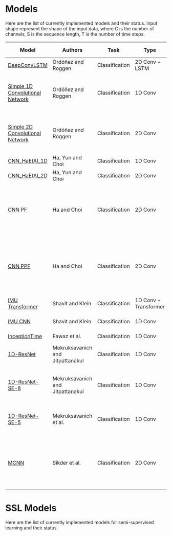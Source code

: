 
# Models

Here are the list of currently implemented models and their status. Input shape represent the shape of the input data, where C is the number of channels, S is the sequence length, T is the number of time steps.

| **Model**                                                                  	| **Authors**                      	| **Task**       	| **Type**              	| **Input Shape** 	| **Python Class**                                          	| GPU? 	| **Observations**                                                                                                            	|
|----------------------------------------------------------------------------	|----------------------------------	|----------------	|-----------------------	|-----------------	|-----------------------------------------------------------	|------	|-----------------------------------------------------------------------------------------------------------------------------	|
| [DeepConvLSTM](https://www.mdpi.com/1424-8220/16/1/115)                    	| Ordóñez and Roggen               	| Classification 	| 2D Conv + LSTM        	| (C, S, T)       	| minerva.models.nets.deep_conv_lstm.DeepConvLSTM           	| No   	|                                                                                                                             	|
| [Simple 1D Convolutional Network](https://www.mdpi.com/1424-8220/16/1/115) 	| Ordóñez and Roggen               	| Classification 	| 1D Conv               	| (S, T)          	| minerva.models.nets.convnet.Simple1DConvNetwork           	| Yes  	| 1D Variant of "Baseline CNN", used by Ordóñez and Roggen,  with dropout layers included.                                    	|
| [Simple 2D Convolutional Network](https://www.mdpi.com/1424-8220/16/1/115) 	| Ordóñez and Roggen               	| Classification 	| 2D Conv               	| (C, S, T)       	| minerva.models.nets.convnet.Simple2DConvNetwork           	| Yes  	| 2D Variant of "Baseline CNN", used by Ordóñez and Roggen,  with dropout layers included.                                    	|
| [CNN_HaEtAl_1D](https://ieeexplore.ieee.org/document/7379657)              	| Ha, Yun and Choi                 	| Classification 	| 1D Conv               	| (S, T)          	| minerva.models.nets.cnn_ha_etal.CNN_HaEtAl_1D             	| Yes  	| 1D proposed variant.                                                                                                        	|
| [CNN_HaEtAl_2D](https://ieeexplore.ieee.org/document/7379657)              	| Ha, Yun and Choi                 	| Classification 	| 2D Conv               	| (C, S, T)       	| minerva.models.nets.cnn_ha_etal.CNN_HaEtAl_2D             	| Yes  	| 2D proposed variant.                                                                                                        	|
| [CNN PF](https://ieeexplore.ieee.org/document/7727224)                     	| Ha and Choi                      	| Classification 	| 2D Conv               	| (C, S, T)       	| minerva.models.nets.cnn_pf.CNN_PF_2D                      	| Yes  	| Partial weight sharing in first convolutional layer and  full weight sharing in second convolutional layer.                 	|
| [CNN PPF](https://ieeexplore.ieee.org/document/7727224)                    	| Ha and Choi                      	| Classification 	| 2D Conv               	| (C, S, T)       	| minerva.models.nets.cnn_pf.CNN_PFF_2D                     	| Yes  	| Partial and full weight sharing in first convolutional layer  and full weight sharing in second convolutional layer.        	|
| [IMU Transformer](https://ieeexplore.ieee.org/document/9393889)            	| Shavit and Klein                 	| Classification 	| 1D Conv + Transformer 	| (S, T)          	| minerva.models.nets.imu_transformer.IMUTransformerEncoder 	| Yes  	|                                                                                                                             	|
| [IMU CNN](https://ieeexplore.ieee.org/document/9393889)                    	| Shavit and Klein                 	| Classification 	| 1D Conv               	| (S, T)          	| minerva.models.nets.imu_transformer.IMUCNN                	| Yes  	| Baseline CNN for IMUTransnformer work.                                                                                      	|
| [InceptionTime](https://doi.org/10.1007/s10618-020-00710-y)                	| Fawaz et al.                     	| Classification 	| 1D Conv               	| (S, T)          	| minerva.models.nets.inception_time.InceptionTime          	| No   	|                                                                                                                             	|
| [1D-ResNet](https://www.mdpi.com/1424-8220/22/8/3094)                      	| Mekruksavanich and Jitpattanakul 	| Classification 	| 1D Conv               	| (S, T)          	| minerva.models.nets.resnet_1d.ResNet1D_8                  	| Yes  	| Baseline resnet from paper. Uses ELU and 8 residual blocks                                                                  	|
| [1D-ResNet-SE-8](https://www.mdpi.com/1424-8220/22/8/3094)                 	| Mekruksavanich and Jitpattanakul 	| Classification 	| 1D Conv               	| (S, T)          	| minerva.models.nets.resnet_1d.ResNetSE1D_8                	| Yes  	| ResNet with Squeeze and Excitation. Uses ELU and 8 residual  blocks                                                         	|
| [1D-ResNet-SE-5](https://ieeexplore.ieee.org/document/9771436)             	| Mekruksavanich et al.            	| Classification 	| 1D Conv               	| (S, T)          	| minerva.models.nets.resnet_1d.ResNetSE1D_5                	| Yes  	| ResNet with Squeeze and Excitation. Uses ReLU and 8 residual  blocks                                                        	|
| [MCNN](https://ieeexplore.ieee.org/document/8975649)                       	| Sikder et al.                    	| Classification 	| 2D Conv               	| (2, C, S, T)     	| minerva.models.nets.multi_channel_cnn.MultiChannelCNN_HAR 	| Yes  	| First dimension is FFT data and second is Welch Power Density periodgram data. Must adapt dataset to return data like this. 	|


# SSL Models

Here are the list of currently implemented models for semi-supervised learning and their status.

